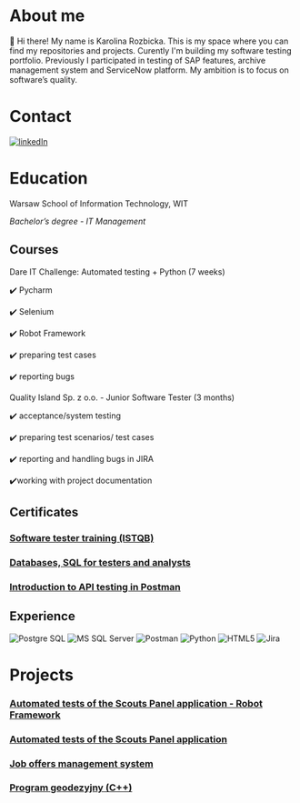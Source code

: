 
# About me

👋 Hi there! My name is Karolina Rozbicka. This is my space where you can find my repositories and projects.
Curently I'm building my software testing portfolio.
Previously I participated in testing of SAP features, archive management system and ServiceNow platform. 
My ambition is to focus on software’s quality.

# Contact

[<img alt="linkedIn" src="https://img.shields.io/badge/linkedin-%230077B5.svg?&style=for-the-badge&logo=linkedin&logoColor=white" />](https://www.linkedin.com/in/karolina-r-a3a3a7214/)

# Education

Warsaw School of Information Technology, WIT <p>
_Bachelor’s degree - IT Management_

## Courses

Dare IT Challenge: Automated testing + Python (7 weeks)  <p>
✔️ Pycharm <p>
✔️ Selenium <p>
✔️ Robot Framework <p>
✔️ preparing test cases <p>
✔️ reporting bugs <p>
Quality Island Sp. z o.o. - Junior Software Tester (3 months)

✔️ acceptance/system testing <p>
✔️ preparing test scenarios/ test cases <p>
✔️ reporting and handling bugs in JIRA <p>
✔️working with project documentation <p>

## Certificates

### [Software tester training (ISTQB)](https://verified.sertifier.com/en/verify/65129620473695/)

### [Databases, SQL for testers and analysts](https://verified.sertifier.com/en/verify/83320766361351/)

### [Introduction to API testing in Postman](https://verified.sertifier.com/en/verify/86184868190831/)

##  Experience

<img alt="Postgre SQL" src="https://img.shields.io/badge/PostgreSQL-316192?style=for-the-badge&logo=postgresql&logoColor=white"/> <img alt="MS SQL Server" src="https://img.shields.io/badge/Microsoft%20SQL%20Server-CC2927?style=for-the-badge&logo=microsoft%20sql%20server&logoColor=white"/> <img alt="Postman" src="https://img.shields.io/badge/Postman-FF6C37?style=for-the-badge&logo=Postman&logoColor=white"/> <img alt="Python" src="https://img.shields.io/badge/Python-FFD43B?style=for-the-badge&logo=python&logoColor=blue"/> <img alt="HTML5" src="https://img.shields.io/badge/HTML5-E34F26?style=for-the-badge&logo=html5&logoColor=white"/> <img alt="Jira" src="https://img.shields.io/badge/Jira-0052CC?style=for-the-badge&logo=Jira&logoColor=white"/>

# Projects

### [Automated tests of the Scouts Panel application - Robot Framework](https://github.com/rkarolina/robotframework_scoutpanel)
### [Automated tests of the Scouts Panel application](https://github.com/rkarolina/Challenge_portfolio_karolina)
### [Job offers management system](https://github.com/rkarolina/job-offers-management-system)
### [Program geodezyjny (C++)](https://github.com/rkarolina/program_geodezyjny)
